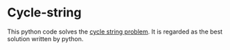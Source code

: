 # Cycle-string
This python code solves the [cycle string problem](https://www.hackerearth.com/problem/algorithm/cycle-string/). It is regarded as the best solution written by python.
